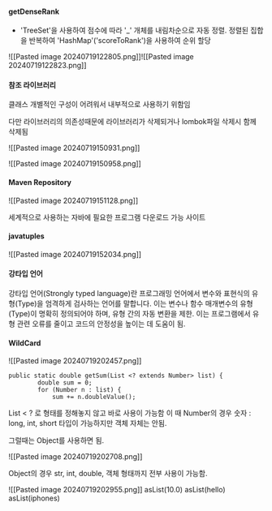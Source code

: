 
#### getDenseRank

- 'TreeSet'을 사용하여 점수에 따라 '_' 개체를 내림차순으로 자동 정렬. 
정렬된 집합을 반복하여 'HashMap'('scoreToRank')을 사용하여 순위 할당 

![[Pasted image 20240719122805.png]]![[Pasted image 20240719122823.png]]

#### 참조 라이브러리

클래스 개별적인 구성이 어려워서 내부적으로 사용하기 위함임

다만 라이브러리의 의존성때문에 
라이브러리가 삭제되거나 lombok파일 삭제시 함께 삭제됨



![[Pasted image 20240719150931.png]]

![[Pasted image 20240719150958.png]]
#### Maven Repository

![[Pasted image 20240719151128.png]]

세계적으로 사용하는 자바에 필요한 프로그램 다운로드 가능 사이트

#### javatuples
![[Pasted image 20240719152034.png]]


#### 강타입 언어

강타입 언어(Strongly typed language)란 프로그래밍 언어에서 변수와 표현식의 유형(Type)을 엄격하게 검사하는 언어를 말합니다. 이는 변수나 함수 매개변수의 유형(Type)이 명확히 정의되어야 하며, 유형 간의 자동 변환을 제한. 이는 프로그램에서 유형 관련 오류를 줄이고 코드의 안정성을 높이는 데 도움이 됨.


#### WildCard
![[Pasted image 20240719202457.png]]
```
public static double getSum(List <? extends Number> list) {
		double sum = 0;
		for (Number n : list) {
			sum += n.doubleValue();
```

List < ? 로 형태를 정해놓지 않고 바로 사용이 가능함
이 때 Number의 경우 숫자 : long, int, short 타입이 가능하지만 객체 자체는 안됨.

그럴때는 Object를 사용하면 됨.

![[Pasted image 20240719202708.png]]

Object의 경우 str, int, double, 객체 형태까지 전부 사용이 가능함.


![[Pasted image 20240719202955.png]]
asList(10.0)
asList(hello)
asList(iphones)